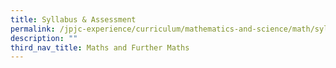```yaml
---
title: Syllabus & Assessment
permalink: /jpjc-experience/curriculum/mathematics-and-science/math/syllabus-and-assessment/
description: ""
third_nav_title: Maths and Further Maths
---
```

